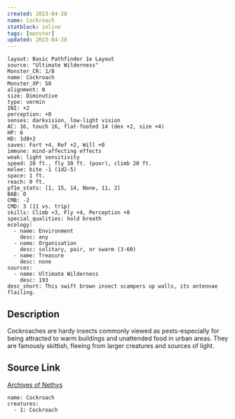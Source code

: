 ```yaml
---
created: 2023-04-28
name: Cockroach
statblock: inline
tags: [monster]
updated: 2023-04-28
---
```

```statblock
layout: Basic Pathfinder 1e Layout
source: "Ultimate Wilderness"
Monster_CR: 1/8
name: Cockroach
Monster_XP: 50
alignment: N
size: Diminutive
type: vermin
INI: +2
perception: +0
senses: darkvision, low-light vision
AC: 16, touch 16, flat-footed 14 (dex +2, size +4)
HP: 6
HD: 1d8+2
saves: Fort +4, Ref +2, Will +0
immune: mind-affecting effects
weak: light sensitivity
speed: 20 ft., fly 30 ft. (poor), climb 20 ft.
melee: bite -1 (1d2-5)
space: 1 ft.
reach: 0 ft.
pf1e_stats: [1, 15, 14, None, 11, 2]
BAB: 0
CMB: -2
CMD: 3 (11 vs. trip)
skills: Climb +3, Fly +4, Perception +0
special_qualities: hold breath
ecology:
  - name: Environment
    desc: any
  - name: Organisation
    desc: solitary, pair, or swarm (3-60)
  - name: Treasure
    desc: none
sources:
  - name: Ultimate Wilderness
    desc: 193
desc_short: This swift brown insect scampers up walls, its antennae flailing.
```
## Description
Cockroaches are hardy insects commonly viewed as pests-especially for being attracted to warm buildings and unattended food in urban areas. They are famously skittish, fleeing from larger creatures and sources of light.
## Source Link
[Archives of Nethys](https://aonprd.com/MonsterDisplay.aspx?ItemName=Cockroach)
```encounter-table
name: Cockroach
creatures:
  - 1: Cockroach
```
